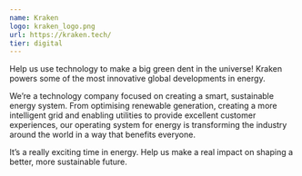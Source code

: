 ```yaml
---
name: Kraken
logo: kraken_logo.png
url: https://kraken.tech/
tier: digital
---
```


Help us use technology to make a big green dent in the universe!
Kraken powers some of the most innovative global developments in energy.

We’re a technology company focused on creating a smart, sustainable energy system. From optimising renewable generation, creating a more intelligent grid and enabling utilities to provide excellent customer experiences, our operating system for energy is transforming the industry around the world in a way that benefits everyone.

It’s a really exciting time in energy. Help us make a real impact on shaping a better, more sustainable future.